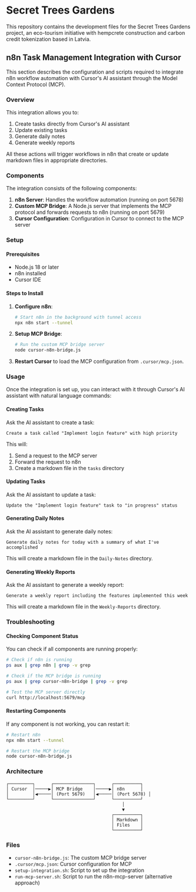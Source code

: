 # Secret Trees Gardens

This repository contains the development files for the Secret Trees Gardens project, an eco-tourism initiative with hempcrete construction and carbon credit tokenization based in Latvia.

## n8n Task Management Integration with Cursor

This section describes the configuration and scripts required to integrate n8n workflow automation with Cursor's AI assistant through the Model Context Protocol (MCP).

### Overview

This integration allows you to:

1. Create tasks directly from Cursor's AI assistant
2. Update existing tasks
3. Generate daily notes
4. Generate weekly reports

All these actions will trigger workflows in n8n that create or update markdown files in appropriate directories.

### Components

The integration consists of the following components:

1. **n8n Server**: Handles the workflow automation (running on port 5678)
2. **Custom MCP Bridge**: A Node.js server that implements the MCP protocol and forwards requests to n8n (running on port 5679)
3. **Cursor Configuration**: Configuration in Cursor to connect to the MCP server

### Setup

#### Prerequisites

- Node.js 18 or later
- n8n installed
- Cursor IDE

#### Steps to Install

1. **Configure n8n**:
   ```bash
   # Start n8n in the background with tunnel access
   npx n8n start --tunnel
   ```

2. **Setup MCP Bridge**:
   ```bash
   # Run the custom MCP bridge server
   node cursor-n8n-bridge.js
   ```

3. **Restart Cursor** to load the MCP configuration from `.cursor/mcp.json`.

### Usage

Once the integration is set up, you can interact with it through Cursor's AI assistant with natural language commands:

#### Creating Tasks

Ask the AI assistant to create a task:

```
Create a task called "Implement login feature" with high priority
```

This will:
1. Send a request to the MCP server
2. Forward the request to n8n
3. Create a markdown file in the `tasks` directory

#### Updating Tasks

Ask the AI assistant to update a task:

```
Update the "Implement login feature" task to "in progress" status
```

#### Generating Daily Notes

Ask the AI assistant to generate daily notes:

```
Generate daily notes for today with a summary of what I've accomplished
```

This will create a markdown file in the `Daily-Notes` directory.

#### Generating Weekly Reports

Ask the AI assistant to generate a weekly report:

```
Generate a weekly report including the features implemented this week
```

This will create a markdown file in the `Weekly-Reports` directory.

### Troubleshooting

#### Checking Component Status

You can check if all components are running properly:

```bash
# Check if n8n is running
ps aux | grep n8n | grep -v grep

# Check if the MCP bridge is running
ps aux | grep cursor-n8n-bridge | grep -v grep

# Test the MCP server directly
curl http://localhost:5679/mcp
```

#### Restarting Components

If any component is not working, you can restart it:

```bash
# Restart n8n
npx n8n start --tunnel

# Restart the MCP bridge
node cursor-n8n-bridge.js
```

### Architecture

```
┌─────────┐      ┌───────────────┐      ┌──────────┐
│ Cursor  │─────▶│ MCP Bridge    │─────▶│ n8n      │
│         │◀─────│ (Port 5679)   │◀─────│ (Port 5678) │
└─────────┘      └───────────────┘      └──────────┘
                                            │
                                            ▼
                                        ┌──────────┐
                                        │ Markdown │
                                        │ Files    │
                                        └──────────┘
```

### Files

- `cursor-n8n-bridge.js`: The custom MCP bridge server
- `.cursor/mcp.json`: Cursor configuration for MCP
- `setup-integration.sh`: Script to set up the integration
- `run-mcp-server.sh`: Script to run the n8n-mcp-server (alternative approach)
